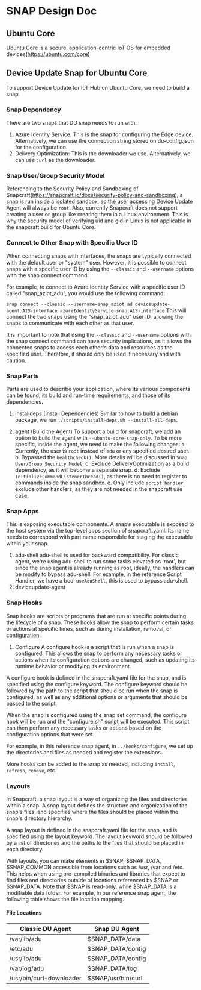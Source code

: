 # SNAP Design Doc

## Ubuntu Core

Ubuntu Core is a secure, application-centric IoT OS for embedded devices(https://ubuntu.com/core)

## Device Update Snap for Ubuntu Core

To support Device Update for IoT Hub on Ubuntu Core, we need to build a snap.

### Snap Dependency
There are two snaps that DU snap needs to run with.
1. Azure Identity Service: This is the snap for configuring the Edge device. Alternatively, we can use the connection string stored on du-config.json for the configuration.
2. Delivery Optimization: This is the downloader we use. Alternatively, we can use `curl` as the downloader.


### Snap User/Group Security Model

Referencing to the Security Policy and Sandboxing of Snapcraft(https://snapcraft.io/docs/security-policy-and-sandboxing), a snap is run inside a isolated sandbox, so the user accessing Device Update Agent will always be `root`. Also, currently Snapcraft does not support creating a user or group like creating them in a Linux environment. This is why the security model of verifying uid and gid in Linux is not applicable in the snapcraft build for Ubuntu Core.

### Connect to Other Snap with Specific User ID
When connecting snaps with interfaces, the snaps are typically connected with the default user or "system" user. However, it is possible to connect snaps with a specific user ID by using the `--classic` and `--username` options with the snap connect command.

For example, to connect to Azure Identity Service with a specific user ID called "snap_aziot_adu", you would use the following command:

`snap connect --classic --username=snap_aziot_ad deviceupdate-agent:AIS-interface azureIdentityService-snap:AIS-interface`
This will connect the two snaps using the "snap_aziot_adu" user ID, allowing the snaps to communicate with each other as that user.

It is important to note that using the `--classic` and `--username` options with the snap connect command can have security implications, as it allows the connected snaps to access each other's data and resources as the specified user. Therefore, it should only be used if necessary and with caution.

### Snap Parts

Parts are used to describe your application, where its various components can be found, its build and run-time requirements, and those of its dependencies.

1. installdeps (Install Dependencies)
Similar to how to build a debian package, we run `./scripts/install-deps.sh --install-all-deps`.

2. agent (Build the Agent)
To support a build for snapcraft, we add an option to build the agent with `--ubuntu-core-snap-only`. To be more specific, inside the agent, we need to make the following changes:
    a. Currently, the user is `root` instead of `adu` or any specified desired user.
    b. Bypassed the `healthcheck()`. More details will be discussed in `Snap User/Group Security Model`.
    c. Exclude DeliveryOptimization as a build dependency, as it will become a separate snap.
    d. Exclude `InitializeCommandListenerThread()`, as there is no need to register to commands inside the snap sandbox.
    e. Only include `script handler`, exclude other handlers, as they are not needed in the snapcraft use case.


### Snap Apps

This is exposing executable components. A snap’s executable is exposed to the host system via the top-level apps section of snapcraft.yaml. Its name needs to correspond with part name responsible for staging the executable within your snap.

1. adu-shell
adu-shell is used for backward compatibility. For classic agent, we're using adu-shell to run some tasks elevated as 'root', but since the snap agent is already running as root, ideally, the handlers can be modify to bypass adu-shell. For example, in the reference Script Handler, we have a bool `useAduShell`, this is used to bypass adu-shell.
2. deviceupdate-agent

### Snap Hooks
Snap hooks are scripts or programs that are run at specific points during the lifecycle of a snap. These hooks allow the snap to perform certain tasks or actions at specific times, such as during installation, removal, or configuration.

1. Configure
A configure hook is a script that is run when a snap is configured. This allows the snap to perform any necessary tasks or actions when its configuration options are changed, such as updating its runtime behavior or modifying its environment.

A configure hook is defined in the snapcraft.yaml file for the snap, and is specified using the configure keyword. The configure keyword should be followed by the path to the script that should be run when the snap is configured, as well as any additional options or arguments that should be passed to the script.

When the snap is configured using the snap set command, the configure hook will be run and the "configure.sh" script will be executed. This script can then perform any necessary tasks or actions based on the configuration options that were set.

For example, in this reference snap agent, in `../hooks/configure`, we set up the directories and files as needed and register the extensions.

More hooks can be added to the snap as needed, including `install`, `refresh`, `remove`, etc.

### Layouts

In Snapcraft, a snap layout is a way of organizing the files and directories within a snap. A snap layout defines the structure and organization of the snap's files, and specifies where the files should be placed within the snap's directory hierarchy.

A snap layout is defined in the snapcraft.yaml file for the snap, and is specified using the layout keyword. The layout keyword should be followed by a list of directories and the paths to the files that should be placed in each directory.

With layouts, you can make elements in $SNAP, $SNAP_DATA, $SNAP_COMMON accessible from locations such as /usr, /var and /etc. This helps when using pre-compiled binaries and libraries that expect to find files and directories outside of locations referenced by $SNAP or $SNAP_DATA.
Note that $SNAP is read-only, while $SNAP_DATA is a modifiable data folder.
For example, in our reference snap agent, the following table shows the file location mapping.
#### File Locations
| Classic DU Agent | Snap DU Agent |
--- | --- |
| /var/lib/adu | $SNAP_DATA/data |
| /etc/adu | $SNAP_DATA/config |
| /usr/lib/adu | $SNAP_DATA/config |
| /var/log/adu | $SNAP_DATA/log |
| /usr/bin/curl-downloader | $SNAP/usr/bin/curl |


